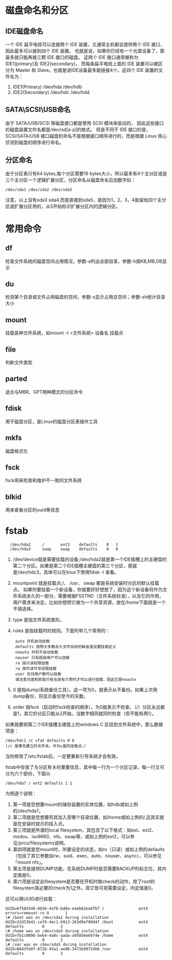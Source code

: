 # 磁盘命名和分区

## IDE磁盘命名
一个 IDE 扁平电缆可以连接两个 IDE 装置，又通常主机都会提供两个 IDE 接口，因此最多可以接到四个 IDE 装置。 也就是说，如果你已经有一个光盘设备了，那最多就只能再接三颗 IDE 接口的磁盘。 这两个 IDE 接口通常被称为 IDE1(primary)及 IDE2(secondary)， 而每条扁平电缆上面的 IDE 装置可以被区分为 Master 和 Slave。也就是说IDE设备最多能链接4个。这四个 IDE 装置的文件名为：

1. IDE1(Primary) /dev/hda /dev/hdb
2. IDE2(Secondary) /dev/hdc /dev/hdd

## SATA\SCSI\USB命名

由于 SATA/USB/SCSI 等磁盘接口都是使用 SCSI 模块来驱动的， 因此这些接口的磁盘装置文件名都是/dev/sd[a-p]的格式。 但是不同于 IDE 接口的是，SCSI/SATA/USB 接口磁盘的命名不是根据接口顺序进行的，而是根据 Linux 核心侦测到磁盘的顺序进行命名。

## 分区命名
由于分区表只有64 bytes,每个分区需要16 bytes大小，所以最多有4个主分区或是三个主分区一个逻辑扩展分区，分区命名从磁盘命名后加数字如：

    /dev/sda1 /dev/sda2 /dev/sda5

注意，以上没有sda3 sda4,而是直接到sda5，是因为1，2，3，4是留给四个主分区或扩展分区用的，从5开始标识扩展分区内的逻辑分区。

# 常用命令

## df
检查文件系统的磁盘空间占用情况，参数-a列出全部目录，参数-h按KB,MB,GB显示

## du 
检测某个目录或文件占用磁盘的空间，参数-s显示占用总空间；参数-sh统计目录大小

## mount
挂载各种文件系统，如mount -t <文件系统> 设备名 挂载点

## file
判断文件类型

## parted
适合与MBR、GPT两种模式的分区命令

## fdisk
用于磁盘分区，是Linux的磁盘分区表操作工具

## mkfs
磁盘格式化

## fsck
fsck用来检查和维护不一致的文件系统

## blkid
用来查看分区的uuid等信息

# fstab

      /dev/hda2     /       ext3    defaults    0   1
      /dev/hda3     swap    swap    defaults    0   0

1. /dev/device就是需要挂载的设备;/dev/hda2就是第一个IDE插槽上的主硬盘的第二个分区。如果是第二个IDE插槽主硬盘的第三个分区，那就是/dev/hdc3，具体可以在linux下使用fdisk -l  查看。
2. mountpoint 就是挂载点;/、 /usr、 swap 都是系统安装时分区的默认挂载点。
如果你要挂载一个新设备，你就要好好想想了，因为这个新设备将作为文件系统永久的一部分，需要根据FSSTND（文件系统标准），以及它的作用，用户需求来决定。比如你想把它做为一个共享资源，放在/home下面就是一个不错选择。

3. type 是指文件系统类形。
4. rules 是指挂载时的规则。下面列举几个常用的：
   
        auto 开机自动挂载
        defaults 按照大多数永久文件系统的缺省值设置挂载定义     
        noauto 开机不自动挂载
        nouser 只有超级用户可以挂载
        ro 按只读权限挂载
        rw 按可读可写权限挂载
        user 任何用户都可以挂载
        请注意光驱和软驱只有在装有介质时才可以进行挂载，因此它是noauto

5. 0 是指dump(系统备份工具）。这一项为0，就表示从不备份。如果上次用dump备份，将显示备份至今的天数。
6. order 指fsck（启动时fsck检查的顺序）。为0就表示不检查，（/）分区永远都是1，其它的分区只能从2开始，当数字相同就同时检查（但不能有两1）。
      
如果我要把第二个IDE插槽主硬盘上的windows C 区挂到文件系统中，那么数据项是：
    
    /dev/hdc1 /c vfat defaults 0 0
    (/c 是事先建立的文件夹，作为c盘的挂载点。)
      
当你修改了/etc/fstab后，一定要重新引导系统才会有效。


fstab中存放了与分区有关的重要信息，其中每一行为一个分区记录，每一行又可分为六个部份，下面以

    /dev/hda7 / ext2 defaults 1 1
为例逐个说明：
1. 第一项是您想要mount的储存装置的实体位置，如hdb或如上例的/dev/hda7。
2. 第二项就是您想要将其加入至哪个目录位置，如/home或如上例的/,这其实就是在安装时提示的挂入点。
3. 第三项就是所谓的local filesystem，其包含了以下格式：如ext、ext2、msdos、iso9660、nfs、swap等，或如上例的ext2，可以参见/prco/filesystems说明。
4. 第四项就是您mount时，所要设定的状态，如ro（只读）或如上例的defaults（包括了其它参数如rw、suid、exec、auto、nouser、async），可以参见「mount nfs」。
5. 第五项是提供DUMP功能，在系统DUMP时是否需要BACKUP的标志位，其内定值是0。
6. 第六项是设定此filesystem是否要在开机时做check的动作，除了root的filesystem其必要的check为1之外，其它皆可视需要设定，内定值是0。


还可以用UUID进行挂载：

    UUID=6f58d346-6b56-4afb-bd8a-eaeb62eadfb7 /               ext4    errors=remount-ro 0       1
    \# /boot was on /dev/sda1 during installation
    UUID=32d53b41-cef8-4ec1-b913-263d9ef89d4f /boot           ext4    defaults        0       2
    \# /home was on /dev/sda3 during installation
    UUID=fb1c0096-beb4-4a0c-aada-a958d4e6974e /home           ext4    defaults        0       2
    \# /var was on /dev/sda5 during installation
    UUID=0643fe0f-072b-45a1-ae80-3471b99724b6 /var            ext4    defaults        0       2
